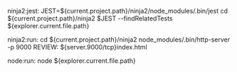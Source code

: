 ninja2:jest:
    JEST=${current.project.path}/ninja2/node_modules/.bin/jest
    cd ${current.project.path}/ninja2
    $JEST --findRelatedTests ${explorer.current.file.path}

ninja2:run:
    cd ${current.project.path}/ninja2
    node_modules/.bin/http-server -p 9000
    REVIEW:
    ${server.9000/tcp}index.html

node:run:
    node ${explorer.current.file.path}
